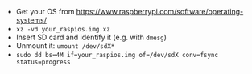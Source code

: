 - Get your OS from https://www.raspberrypi.com/software/operating-systems/
- `xz -vd your_raspios.img.xz`
- Insert SD card and identify it (e.g. with `dmesg`)
- Unmount it: `umount /dev/sdX*`
- `sudo dd bs=4M if=your_raspios.img of=/dev/sdX conv=fsync status=progress`
